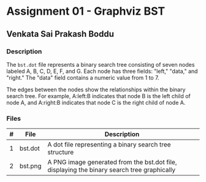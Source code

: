 # Assignment 01 - Graphviz BST
## Venkata Sai Prakash Boddu

### Description

The `bst.dot` file represents a binary search tree consisting of seven nodes labeled A, B, C, D, E, F, and G. Each node has three fields: "left," "data," and "right." The "data" field contains a numeric value from 1 to 7.

The edges between the nodes show the relationships within the binary search tree. For example, A:left:B indicates that node B is the left child of node A, and A:right:B indicates that node C is the right child of node A.

### Files

|   #   | File            | Description                                        |
| :---: | --------------- | -------------------------------------------------- |
|   1   | bst.dot         | A dot file representing a binary search tree structure      |
|   2   | bst.png         | A PNG image generated from the bst.dot file, displaying the binary search tree graphically |        |



